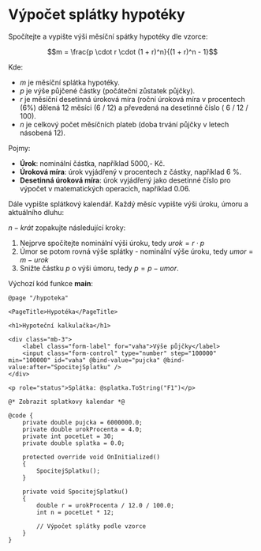 # Výpočet splátky hypotéky

Spočítejte a vypište výši měsíční spátky hypotéky dle vzorce:

$$m = \frac{p \cdot r \cdot (1 + r)^n}{(1 + r)^n - 1}$$

Kde:
- *m* je měsíční splátka hypotéky.
- *p* je výše půjčené částky (počáteční zůstatek půjčky).
- *r* je měsíční desetinná úroková míra (roční úroková míra v procentech (6%) dělená 12 měsíci (6 / 12) a převedená na desetinné číslo ( 6 / 12 / 100).
- *n* je celkový počet měsíčních plateb (doba trvání půjčky v letech násobená 12).

Pojmy:
- **Úrok**: nominální částka, například 5000,- Kč.
- **Úroková míra**:  úrok vyjádřený v procentech z částky, například 6 %.
- **Desetinná úroková míra**: úrok vyjádřený jako desetinné číslo pro výpočet v matematických operacích, například 0.06.

Dále vypište splátkový kalendář. Každý měsíc vypište výši úroku, úmoru a aktuálního dluhu:

$n-krát$ zopakujte následující kroky:
1) Nejprve spočítejte nominální výši úroku, tedy $urok = r \cdot p$
2) Úmor se potom rovná výše splátky - nominální výše úroku, tedy $umor = m - urok$
3) Snižte částku *p* o výši úmoru, tedy $p = p - umor$.
   
Výchozí kód funkce **main**:

```razor
@page "/hypoteka"

<PageTitle>Hypotéka</PageTitle>

<h1>Hypoteční kalkulačka</h1>

<div class="mb-3">
    <label class="form-label" for="vaha">Výše půjčky</label>
    <input class="form-control" type="number" step="100000" min="100000" id="vaha" @bind-value="pujcka" @bind-value:after="SpocitejSplatku" />
</div>

<p role="status">Splátka: @splatka.ToString("F1")</p>

@* Zobrazit splatkovy kalendar *@

@code {
    private double pujcka = 6000000.0;
    private double urokProcenta = 4.0;
    private int pocetLet = 30;
    private double splatka = 0.0;

    protected override void OnInitialized()
    {
        SpocitejSplatku();
    }

    private void SpocitejSplatku()
    {
        double r = urokProcenta / 12.0 / 100.0;
        int n = pocetLet * 12;

        // Výpočet splátky podle vzorce
    }
}
```